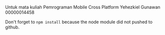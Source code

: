 Untuk mata kuliah Pemrograman Mobile Cross Platform
Yehezkiel Gunawan
00000014458

Don't forget to `npm install` because the node module did not pushed to github.
